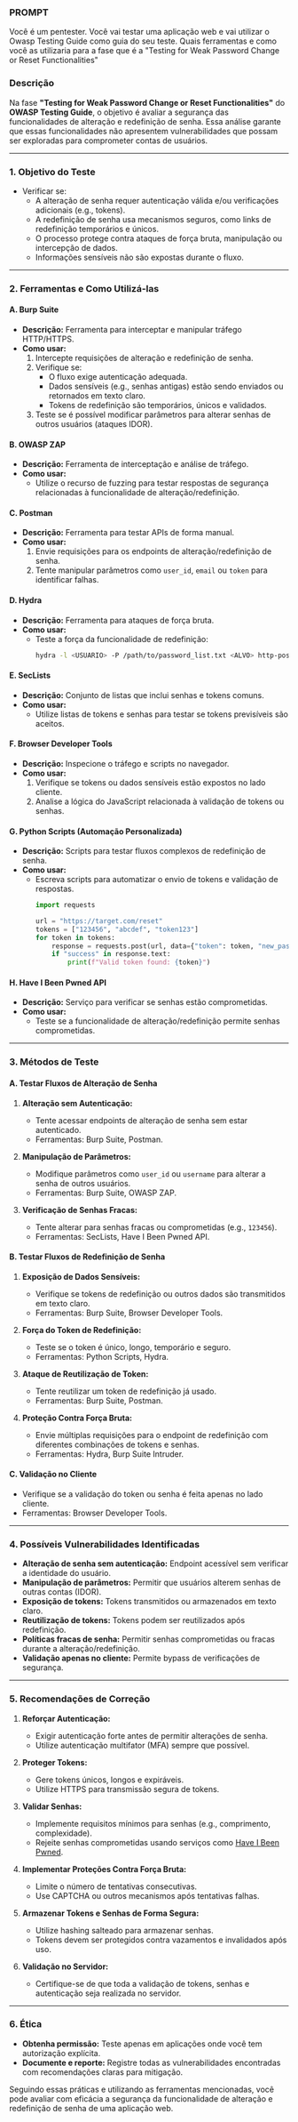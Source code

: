 ### **PROMPT**
Você é um pentester. Você vai testar uma aplicação web e vai utilizar o Owasp Testing Guide como guia do seu teste. Quais ferramentas e como você as utilizaria para a fase que é a "Testing for Weak Password Change or Reset Functionalities"

### **Descrição**
Na fase **"Testing for Weak Password Change or Reset Functionalities"** do **OWASP Testing Guide**, o objetivo é avaliar a segurança das funcionalidades de alteração e redefinição de senha. Essa análise garante que essas funcionalidades não apresentem vulnerabilidades que possam ser exploradas para comprometer contas de usuários.

---

### **1. Objetivo do Teste**
- Verificar se:
  - A alteração de senha requer autenticação válida e/ou verificações adicionais (e.g., tokens).
  - A redefinição de senha usa mecanismos seguros, como links de redefinição temporários e únicos.
  - O processo protege contra ataques de força bruta, manipulação ou intercepção de dados.
  - Informações sensíveis não são expostas durante o fluxo.

---

### **2. Ferramentas e Como Utilizá-las**

#### **A. Burp Suite**
- **Descrição:** Ferramenta para interceptar e manipular tráfego HTTP/HTTPS.
- **Como usar:**
  1. Intercepte requisições de alteração e redefinição de senha.
  2. Verifique se:
     - O fluxo exige autenticação adequada.
     - Dados sensíveis (e.g., senhas antigas) estão sendo enviados ou retornados em texto claro.
     - Tokens de redefinição são temporários, únicos e validados.
  3. Teste se é possível modificar parâmetros para alterar senhas de outros usuários (ataques IDOR).

#### **B. OWASP ZAP**
- **Descrição:** Ferramenta de interceptação e análise de tráfego.
- **Como usar:**
  - Utilize o recurso de fuzzing para testar respostas de segurança relacionadas à funcionalidade de alteração/redefinição.

#### **C. Postman**
- **Descrição:** Ferramenta para testar APIs de forma manual.
- **Como usar:**
  1. Envie requisições para os endpoints de alteração/redefinição de senha.
  2. Tente manipular parâmetros como `user_id`, `email` ou `token` para identificar falhas.

#### **D. Hydra**
- **Descrição:** Ferramenta para ataques de força bruta.
- **Como usar:**
  - Teste a força da funcionalidade de redefinição:
    ```bash
    hydra -l <USUARIO> -P /path/to/password_list.txt <ALVO> http-post-form "/reset:username=^USER^&new_password=^PASS^:F=incorrect"
    ```

#### **E. SecLists**
- **Descrição:** Conjunto de listas que inclui senhas e tokens comuns.
- **Como usar:**
  - Utilize listas de tokens e senhas para testar se tokens previsíveis são aceitos.

#### **F. Browser Developer Tools**
- **Descrição:** Inspecione o tráfego e scripts no navegador.
- **Como usar:**
  1. Verifique se tokens ou dados sensíveis estão expostos no lado cliente.
  2. Analise a lógica do JavaScript relacionada à validação de tokens ou senhas.

#### **G. Python Scripts (Automação Personalizada)**
- **Descrição:** Scripts para testar fluxos complexos de redefinição de senha.
- **Como usar:**
  - Escreva scripts para automatizar o envio de tokens e validação de respostas.
    ```python
    import requests

    url = "https://target.com/reset"
    tokens = ["123456", "abcdef", "token123"]
    for token in tokens:
        response = requests.post(url, data={"token": token, "new_password": "Test@1234"})
        if "success" in response.text:
            print(f"Valid token found: {token}")
    ```

#### **H. Have I Been Pwned API**
- **Descrição:** Serviço para verificar se senhas estão comprometidas.
- **Como usar:**
  - Teste se a funcionalidade de alteração/redefinição permite senhas comprometidas.

---

### **3. Métodos de Teste**

#### **A. Testar Fluxos de Alteração de Senha**
1. **Alteração sem Autenticação:**
   - Tente acessar endpoints de alteração de senha sem estar autenticado.
   - Ferramentas: Burp Suite, Postman.

2. **Manipulação de Parâmetros:**
   - Modifique parâmetros como `user_id` ou `username` para alterar a senha de outros usuários.
   - Ferramentas: Burp Suite, OWASP ZAP.

3. **Verificação de Senhas Fracas:**
   - Tente alterar para senhas fracas ou comprometidas (e.g., `123456`).
   - Ferramentas: SecLists, Have I Been Pwned API.

#### **B. Testar Fluxos de Redefinição de Senha**
1. **Exposição de Dados Sensíveis:**
   - Verifique se tokens de redefinição ou outros dados são transmitidos em texto claro.
   - Ferramentas: Burp Suite, Browser Developer Tools.

2. **Força do Token de Redefinição:**
   - Teste se o token é único, longo, temporário e seguro.
   - Ferramentas: Python Scripts, Hydra.

3. **Ataque de Reutilização de Token:**
   - Tente reutilizar um token de redefinição já usado.
   - Ferramentas: Burp Suite, Postman.

4. **Proteção Contra Força Bruta:**
   - Envie múltiplas requisições para o endpoint de redefinição com diferentes combinações de tokens e senhas.
   - Ferramentas: Hydra, Burp Suite Intruder.

#### **C. Validação no Cliente**
- Verifique se a validação do token ou senha é feita apenas no lado cliente.
- Ferramentas: Browser Developer Tools.

---

### **4. Possíveis Vulnerabilidades Identificadas**
- **Alteração de senha sem autenticação:** Endpoint acessível sem verificar a identidade do usuário.
- **Manipulação de parâmetros:** Permitir que usuários alterem senhas de outras contas (IDOR).
- **Exposição de tokens:** Tokens transmitidos ou armazenados em texto claro.
- **Reutilização de tokens:** Tokens podem ser reutilizados após redefinição.
- **Políticas fracas de senha:** Permitir senhas comprometidas ou fracas durante a alteração/redefinição.
- **Validação apenas no cliente:** Permite bypass de verificações de segurança.

---

### **5. Recomendações de Correção**
1. **Reforçar Autenticação:**
   - Exigir autenticação forte antes de permitir alterações de senha.
   - Utilize autenticação multifator (MFA) sempre que possível.

2. **Proteger Tokens:**
   - Gere tokens únicos, longos e expiráveis.
   - Utilize HTTPS para transmissão segura de tokens.

3. **Validar Senhas:**
   - Implemente requisitos mínimos para senhas (e.g., comprimento, complexidade).
   - Rejeite senhas comprometidas usando serviços como [Have I Been Pwned](https://haveibeenpwned.com/).

4. **Implementar Proteções Contra Força Bruta:**
   - Limite o número de tentativas consecutivas.
   - Use CAPTCHA ou outros mecanismos após tentativas falhas.

5. **Armazenar Tokens e Senhas de Forma Segura:**
   - Utilize hashing salteado para armazenar senhas.
   - Tokens devem ser protegidos contra vazamentos e invalidados após uso.

6. **Validação no Servidor:**
   - Certifique-se de que toda a validação de tokens, senhas e autenticação seja realizada no servidor.

---

### **6. Ética**
- **Obtenha permissão:** Teste apenas em aplicações onde você tem autorização explícita.
- **Documente e reporte:** Registre todas as vulnerabilidades encontradas com recomendações claras para mitigação.

Seguindo essas práticas e utilizando as ferramentas mencionadas, você pode avaliar com eficácia a segurança da funcionalidade de alteração e redefinição de senha de uma aplicação web.
